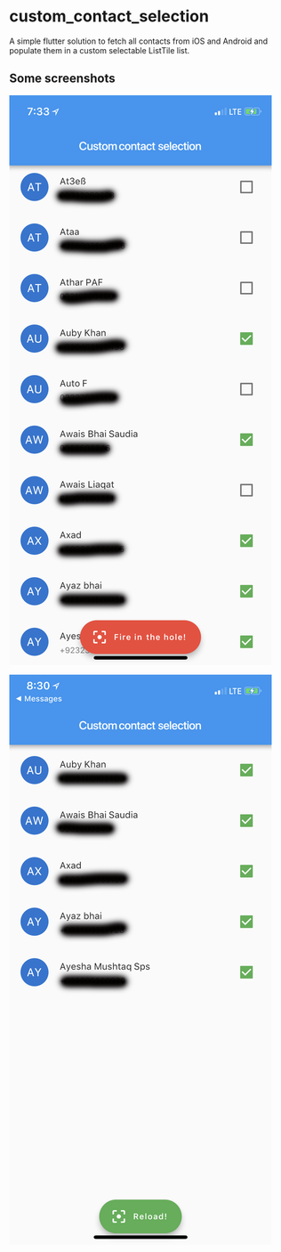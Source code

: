 # custom_contact_selection

A simple flutter solution to fetch all contacts from iOS and Android and populate them in a custom selectable ListTile list.

## Some screenshots

![](img/sample-1.png) 

![](img/sample-2.png)
